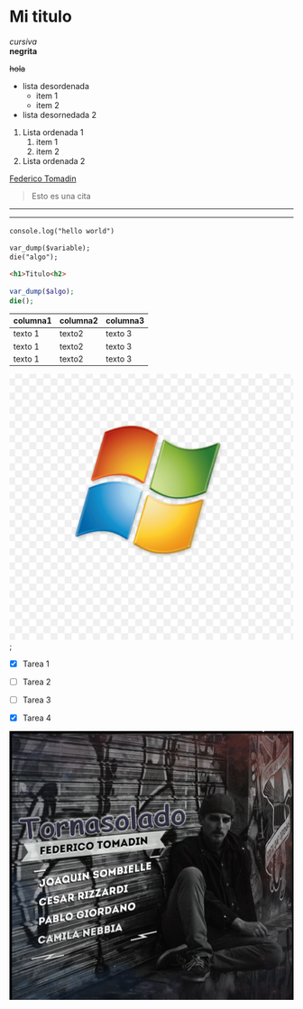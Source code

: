 # Mi titulo 

<!-- el salto de linea es el espacio -->

*cursiva*  
**negrita** 

~~hola~~

* lista desordenada 
    * item 1 
    * item 2  
* lista desornedada 2 

1. Lista ordenada 1 
    1. item 1 
    2. item 2  
2. Lista ordenada 2 

[Federico Tomadin](https://federicotomadin.com)

> Esto es una cita 
---
___

`console.log("hello world")`

```
var_dump($variable);
die("algo");
```

```html
<h1>Titulo<h2>
```

```php
var_dump($algo);
die();
```

| columna1 | columna2 | columna3 |
|----------|----------| ---------|
|texto 1   | texto2   | texto 3  |
|texto 1   | texto2   | texto 3  |
|texto 1   | texto2   | texto 3  | 
 

![Imagen](windows.png "Esto es un titulo de la imagen");


<!-- GITHUB -->

* [x] Tarea 1
* [ ] Tarea 2
* [ ] Tarea 3
* [x] Tarea 4


[![IMAGE ALT TEXT HERE](disco_Fede.png)](https://www.youtube.com/watch?v=0sxShBkstr4&ab_channel=FedericoTomadin)
